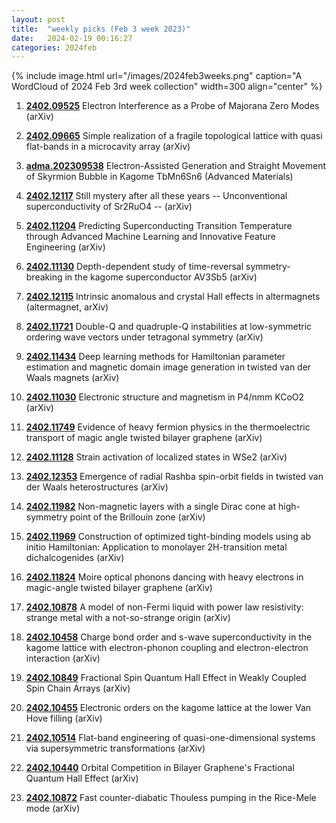 ```yaml
---
layout: post
title:  "weekly picks (Feb 3 week 2023)"
date:   2024-02-19 00:16:27
categories: 2024feb
---
```



{% include image.html url="/images/2024feb3weeks.png" caption="A WordCloud of 2024 Feb 3rd week collection" width=300 align="center" %}



1. **[2402.09525](http://arxiv.org/abs/2402.09525)** Electron Interference as a Probe of Majorana Zero Modes (arXiv)

1. **[2402.09665](http://arxiv.org/abs/2402.09665)** Simple realization of a fragile topological lattice with quasi flat-bands in a microcavity array (arXiv)

1. **[adma.202309538](https://onlinelibrary.wiley.com/doi/abs/10.1002/adma.202309538)** Electron-Assisted Generation and Straight Movement of Skyrmion Bubble in Kagome TbMn6Sn6 (Advanced Materials)



1. **[2402.12117](http://arxiv.org/abs/2402.12117)** Still mystery after all these years -- Unconventional superconductivity of Sr2RuO4 -- (arXiv)

1. **[2402.11204](http://arxiv.org/abs/2402.11204)** Predicting Superconducting Transition Temperature through Advanced Machine Learning and Innovative Feature Engineering (arXiv)

1. **[2402.11130](http://arxiv.org/abs/2402.11130)** Depth-dependent study of time-reversal symmetry-breaking in the kagome superconductor AV3Sb5 (arXiv)

1. **[2402.12115](http://arxiv.org/abs/2402.12115)** Intrinsic anomalous and crystal Hall effects in altermagnets (altermagnet, arXiv)

1. **[2402.11721](http://arxiv.org/abs/2402.11721)** Double-Q and quadruple-Q instabilities at low-symmetric ordering wave vectors under tetragonal symmetry (arXiv)

1. **[2402.11434](http://arxiv.org/abs/2402.11434)** Deep learning methods for Hamiltonian parameter estimation and magnetic domain image generation in twisted van der Waals magnets (arXiv)

1. **[2402.11030](http://arxiv.org/abs/2402.11030)** Electronic structure and magnetism in P4/nmm KCoO2 (arXiv)

1. **[2402.11749](http://arxiv.org/abs/2402.11749)** Evidence of heavy fermion physics in the thermoelectric transport of magic angle twisted bilayer graphene (arXiv)

1. **[2402.11128](http://arxiv.org/abs/2402.11128)** Strain activation of localized states in WSe2 (arXiv)

1. **[2402.12353](http://arxiv.org/abs/2402.12353)** Emergence of radial Rashba spin-orbit fields in twisted van der Waals heterostructures (arXiv)

1. **[2402.11982](http://arxiv.org/abs/2402.11982)** Non-magnetic layers with a single Dirac cone at high-symmetry point of the Brillouin zone (arXiv)

1. **[2402.11969](http://arxiv.org/abs/2402.11969)** Construction of optimized tight-binding models using ab initio Hamiltonian: Application to monolayer 2H-transition metal dichalcogenides (arXiv)

1. **[2402.11824](http://arxiv.org/abs/2402.11824)** Moire optical phonons dancing with heavy electrons in magic-angle twisted bilayer graphene (arXiv)





1. **[2402.10878](http://arxiv.org/abs/2402.10878)** A model of non-Fermi liquid with power law resistivity: strange metal with a not-so-strange origin (arXiv)

1. **[2402.10458](http://arxiv.org/abs/2402.10458)** Charge bond order and s-wave superconductivity in the kagome lattice with electron-phonon coupling and electron-electron interaction (arXiv)

1. **[2402.10849](http://arxiv.org/abs/2402.10849)** Fractional Spin Quantum Hall Effect in Weakly Coupled Spin Chain Arrays (arXiv)

1. **[2402.10455](http://arxiv.org/abs/2402.10455)** Electronic orders on the kagome lattice at the lower Van Hove filling (arXiv)

1. **[2402.10514](http://arxiv.org/abs/2402.10514)** Flat-band engineering of quasi-one-dimensional systems via supersymmetric transformations (arXiv)

1. **[2402.10440](http://arxiv.org/abs/2402.10440)** Orbital Competition in Bilayer Graphene's Fractional Quantum Hall Effect (arXiv)

1. **[2402.10872](http://arxiv.org/abs/2402.10872)** Fast counter-diabatic Thouless pumping in the Rice-Mele mode (arXiv)
